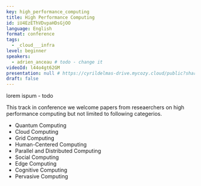 ```yaml
---
key: high_performance_computing
title: High Performance Computing
id: iU4EzEThVDvpaHDsGjOO
language: English
format: conference
tags:
  - _cloud___infra
level: beginner
speakers:
  - adrien_anceau # todo - change it
videoId: l44o4gt62GM
presentation: null # https://cyrildelmas-drive.mycozy.cloud/public?sharecode=SbIDrGv5mU9h
draft: false
---
```


lorem ispum - todo

This track in conference we welcome papers from reseaerchers on high performance computing but not limited to following categerios.

- Quantum Computing
- Cloud Computing
- Grid Computing
- Human-Centered Computing
- Parallel and Distributed Computing
- Social Computing
- Edge Computing
- Cognitive Computing
- Pervasive Computing
